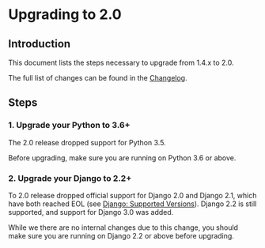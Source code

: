 # Upgrading to 2.0

## Introduction

This document lists the steps necessary to upgrade from 1.4.x to 2.0.

The full list of changes can be found in the [Changelog](https://github.com/florimondmanca/djangorestframework-api-key/blob/master/CHANGELOG.md).

## Steps

### 1. Upgrade your Python to 3.6+

The 2.0 release dropped support for Python 3.5.

Before upgrading, make sure you are running on Python 3.6 or above.

### 2. Upgrade your Django to 2.2+

To 2.0 release dropped official support for Django 2.0 and Django 2.1, which have both reached EOL (see [Django: Supported Versions](https://www.djangoproject.com/download/#supported-versions)). Django 2.2 is still supported, and support for Django 3.0 was added.

While we there are no internal changes due to this change, you should make sure you are running on Django 2.2 or above before upgrading.
